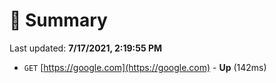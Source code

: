 # 📖 Summary
Last updated: **7/17/2021, 2:19:55 PM**

- `GET` [https://google.com](https://google.com) - **Up** (142ms)
